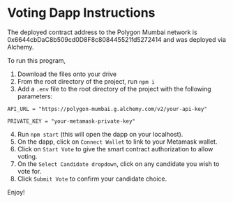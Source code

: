 # Voting Dapp Instructions

The deployed contract address to the Polygon Mumbai network is
0x6644cbDaC8b509cd0D8F8c808445521fd5272414
and was deployed via Alchemy. 

To run this program,

1. Download the files onto your drive
2. From the root directory of the project, run `npm i`
3. Add a `.env` file to the root directory of the project with the following parameters:

`API_URL = "https://polygon-mumbai.g.alchemy.com/v2/your-api-key"`

`PRIVATE_KEY = "your-metamask-private-key"`

4. Run `npm start` (this will open the dapp on your localhost).
5. On the dapp, click on `Connect Wallet` to link to your Metamask wallet.
6. Click on `Start Vote` to give the smart contract authorization to allow voting.
7. On the `Select Candidate dropdown`, click on any candidate you wish to vote for.
8. Click `Submit Vote` to confirm your candidate choice.



Enjoy!
